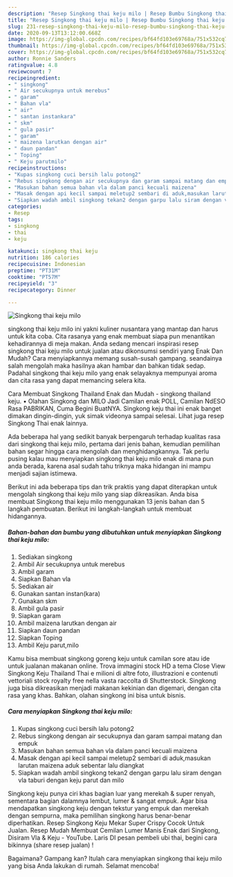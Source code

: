 ```yaml
---
description: "Resep Singkong thai keju milo | Resep Bumbu Singkong thai keju milo Yang Lezat"
title: "Resep Singkong thai keju milo | Resep Bumbu Singkong thai keju milo Yang Lezat"
slug: 231-resep-singkong-thai-keju-milo-resep-bumbu-singkong-thai-keju-milo-yang-lezat
date: 2020-09-13T13:12:00.668Z
image: https://img-global.cpcdn.com/recipes/bf64fd103e69768a/751x532cq70/singkong-thai-keju-milo-foto-resep-utama.jpg
thumbnail: https://img-global.cpcdn.com/recipes/bf64fd103e69768a/751x532cq70/singkong-thai-keju-milo-foto-resep-utama.jpg
cover: https://img-global.cpcdn.com/recipes/bf64fd103e69768a/751x532cq70/singkong-thai-keju-milo-foto-resep-utama.jpg
author: Ronnie Sanders
ratingvalue: 4.8
reviewcount: 7
recipeingredient:
- " singkong"
- " Air secukupnya untuk merebus"
- " garam"
- " Bahan vla"
- " air"
- " santan instankara"
- " skm"
- " gula pasir"
- " garam"
- " maizena larutkan dengan air"
- " daun pandan"
- " Toping"
- " Keju parutmilo"
recipeinstructions:
- "Kupas singkong cuci bersih lalu potong2"
- "Rebus singkong dengan air secukupnya dan garam sampai matang dan empuk"
- "Masukan bahan semua bahan vla dalam panci kecuali maizena"
- "Masak dengan api kecil sampai meletup2 sembari di aduk,masukan larutan maizena aduk sebentar lalu diangkat"
- "Siapkan wadah ambil singkong tekan2 dengan garpu lalu siram dengan vla taburi dengan keju parut dan milo"
categories:
- Resep
tags:
- singkong
- thai
- keju

katakunci: singkong thai keju 
nutrition: 186 calories
recipecuisine: Indonesian
preptime: "PT31M"
cooktime: "PT57M"
recipeyield: "3"
recipecategory: Dinner

---
```



![Singkong thai keju milo](https://img-global.cpcdn.com/recipes/bf64fd103e69768a/751x532cq70/singkong-thai-keju-milo-foto-resep-utama.jpg)


singkong thai keju milo ini yakni kuliner nusantara yang mantap dan harus untuk kita coba. Cita rasanya yang enak membuat siapa pun menantikan kehadirannya di meja makan.
Anda sedang mencari inspirasi resep singkong thai keju milo untuk jualan atau dikonsumsi sendiri yang Enak Dan Mudah? Cara menyiapkannya memang susah-susah gampang. seandainya salah mengolah maka hasilnya akan hambar dan bahkan tidak sedap. Padahal singkong thai keju milo yang enak selayaknya mempunyai aroma dan cita rasa yang dapat memancing selera kita.

Cara Membuat Singkong Thailand Enak dan Mudah - singkong thailand keju. • Olahan Singkong dan MILO Jadi Camilan enak POLL, Camilan NdESO Rasa PABRIKAN, Cuma Begini BuatNYA. Singkong keju thai ini enak banget dimakan dingin-dingin, yuk simak videonya sampai selesai. Lihat juga resep Singkong Thai enak lainnya.

Ada beberapa hal yang sedikit banyak berpengaruh terhadap kualitas rasa dari singkong thai keju milo, pertama dari jenis bahan, kemudian pemilihan bahan segar hingga cara mengolah dan menghidangkannya. Tak perlu pusing kalau mau menyiapkan singkong thai keju milo enak di mana pun anda berada, karena asal sudah tahu triknya maka hidangan ini mampu menjadi sajian istimewa.


Berikut ini ada beberapa tips dan trik praktis yang dapat diterapkan untuk mengolah singkong thai keju milo yang siap dikreasikan. Anda bisa membuat Singkong thai keju milo menggunakan 13 jenis bahan dan 5 langkah pembuatan. Berikut ini langkah-langkah untuk membuat hidangannya.

<!--inarticleads1-->

##### Bahan-bahan dan bumbu yang dibutuhkan untuk menyiapkan Singkong thai keju milo:

1. Sediakan  singkong
1. Ambil  Air secukupnya untuk merebus
1. Ambil  garam
1. Siapkan  Bahan vla
1. Sediakan  air
1. Gunakan  santan instan(kara)
1. Gunakan  skm
1. Ambil  gula pasir
1. Siapkan  garam
1. Ambil  maizena larutkan dengan air
1. Siapkan  daun pandan
1. Siapkan  Toping
1. Ambil  Keju parut,milo


Kamu bisa membuat singkong goreng keju untuk camilan sore atau ide untuk jualanan makanan online. Trova immagini stock HD a tema Close View Singkong Keju Thailand Thai e milioni di altre foto, illustrazioni e contenuti vettoriali stock royalty free nella vasta raccolta di Shutterstock. Singkong juga bisa dikreasikan menjadi makanan kekinian dan digemari, dengan cita rasa yang khas. Bahkan, olahan singkong ini bisa untuk bisnis. 

<!--inarticleads2-->

##### Cara menyiapkan Singkong thai keju milo:

1. Kupas singkong cuci bersih lalu potong2
1. Rebus singkong dengan air secukupnya dan garam sampai matang dan empuk
1. Masukan bahan semua bahan vla dalam panci kecuali maizena
1. Masak dengan api kecil sampai meletup2 sembari di aduk,masukan larutan maizena aduk sebentar lalu diangkat
1. Siapkan wadah ambil singkong tekan2 dengan garpu lalu siram dengan vla taburi dengan keju parut dan milo


Singkong keju punya ciri khas bagian luar yang merekah &amp; super renyah, sementara bagian dalamnya lembut, lumer &amp; sangat empuk. Agar bisa mendapatkan singkong keju dengan tekstur yang empuk dan merekah dengan sempurna, maka pemilihan singkong harus benar-benar diperhatikan. Resep Singkong Keju Mekar Super Crispy Cocok Untuk Jualan. Resep Mudah Membuat Cemilan Lumer Manis Enak dari Singkong, Disiram Vla &amp; Keju - YouTube. Laris DI pesan pembeli ubi thai, begini cara bikinnya (share resep jualan) ! 

Bagaimana? Gampang kan? Itulah cara menyiapkan singkong thai keju milo yang bisa Anda lakukan di rumah. Selamat mencoba!
